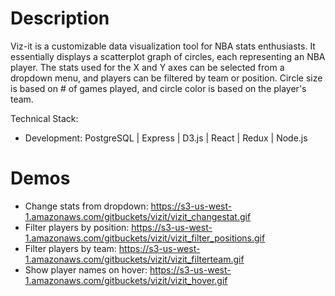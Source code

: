 # Description
Viz-it is a customizable data visualization tool for NBA stats enthusiasts. It essentially displays a scatterplot graph of circles, each representing an NBA player. The stats used for the X and Y axes can be selected from a dropdown menu, and players can be filtered by team or position. Circle size is based on # of games played, and circle color is based on the player's team.

Technical Stack:
- Development: PostgreSQL | Express | D3.js | React | Redux | Node.js

# Demos
- Change stats from dropdown: https://s3-us-west-1.amazonaws.com/gitbuckets/vizit/vizit_changestat.gif
- Filter players by position: https://s3-us-west-1.amazonaws.com/gitbuckets/vizit/vizit_filter_positions.gif
- Filter players by team: https://s3-us-west-1.amazonaws.com/gitbuckets/vizit/vizit_filterteam.gif
- Show player names on hover: https://s3-us-west-1.amazonaws.com/gitbuckets/vizit/vizit_hover.gif

